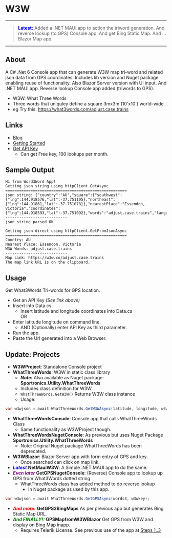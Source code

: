 # W3W

<hr/>

> <font color="blue">**Latest:**</font> Added a .NET MAUI app to action the triword generation. And reverse lookup (to GPS) Console app. And get Bing Static Map. And ... Blazor Map app.
> 
<hr/>

## About
A C# .Net 6 Console app that can generate W3W map tri-word and related json data from GPS coordinates.
Includes lib version and Nuget package enabling reuse of functionality. Also Blazor Server version with UI input.
And .NET MAUI app.  Reverse lookup Console app added (triwords to GPS).

- W3W: What Three Words
- Three words that uniquley define a square 3mx3m (10'x10') world-wide
- eg Try this: https://what3words.com/adjust.case.trains

## Links
- [Blog](https://davidjones.sportronics.com.au/web/GPS-W3W_Mapping-web.html)
- [Getting Started](https://developer.what3words.com/public-api)
- [Get API Key](https://what3words.com/select-plan?referrer=/public-api)
   - Can get Free key, 100 lookups per month.
 
## Sample Output

```
Hi from Word3Word App!
Getting json string using httpClient.GetAsync
=====================================================
json string: {"country":"AU","square":{"southwest":{"lng":144.918576,"lat":-37.751105},"northeast":{"lng":144.91861,"lat":-37.751078}},"nearestPlace":"Essendon, Victoria","coordinates":{"lng":144.918593,"lat":-37.751092},"words":"adjust.case.trains","language":"en","map":"https:\/\/w3w.co\/adjust.case.trains"}
---------------------------
json string parsed OK

Getting json direct using httpClient.GetFromJsonAsync
=====================================================
Country: AU
Nearest Place: Essendon, Victoria
W3W Words: adjust.case.trains
---------------------------
Map Link: https://w3w.co/adjust.case.trains
The map link URL is on the clipboard.
```

## Usage
Get What3Words Tri-words for GPS location.
- Get an API Key _(See link above)_
- Insert into Data.cs
  - Insert latitude and longitude coordinates into Data.cs  
OR
- Enter latitude longitude on command line.
  - AND (Optionally) enter API Key as third parameter.
- Run the app.
- Paste the Url generated into a Web Browser.

## Update: Projects
- **W3WProject**: Standalone Console project
- **WhatThreeWords**: W3W in static class library
  - **_Note:_** Also available as Nuget package: **Sportronics.Utility.WhatThreeWords**
  - Includes class definition for W3W
  - ```WhatThreeWords.GetW3W()``` Returns W3W class instance
  - Usage:  
 ```cs           
 var w3wjson = await WhatThreeWords.GetW3WAsync(latitude, longitude, w3wkey);
```

- **WhatThreeWordsConsole**: Console app that calls WhatThreeWords Class
  - Same functionality as W3WProject though.
- **WhatThreeWordsNugetConsole**: As previous but uses Nuget Package **Sportronics.Utility.WhatThreeWords**
  - Note: Original Nuget package WhatThreeWords has been deprecated.
- **W3WBlazor**: Blazor Server app with form entry of GPS and key. 
  - Once searched can click on map link.
- <font color="blue">**_Latest_**</font> **NetMauiW3W**: A Simple .NET MAUI app to do the same.
- <font color="purple">**_Even later_**</font> **GetGPSNugetConsole**: (Reverse) Console app to lookup up GPS from What3Words dotted string
  - WhatThreeWords class has added method to do reverse lookup
    - In Nuget package as used by this app.
```cs
var w3wjson = await WhatThreeWords.GetGPSAsync(words3, w3wkey);
```
- <font color="red">**_And more:_**</font> **GetGPS2BingMaps** As per previous app but generates Bing Static Map URL.
- <font color="green">**_And FINALLY!:_**</font> **GPSMapfromW3WBlazor** Get GPS from W3W and display on Bing Map inapp. 
  - Requires Telerik License. See previous use of the app at [Steps 1..3](https://github.com/djaus2/GPSMapIoTHub#getting-started)

